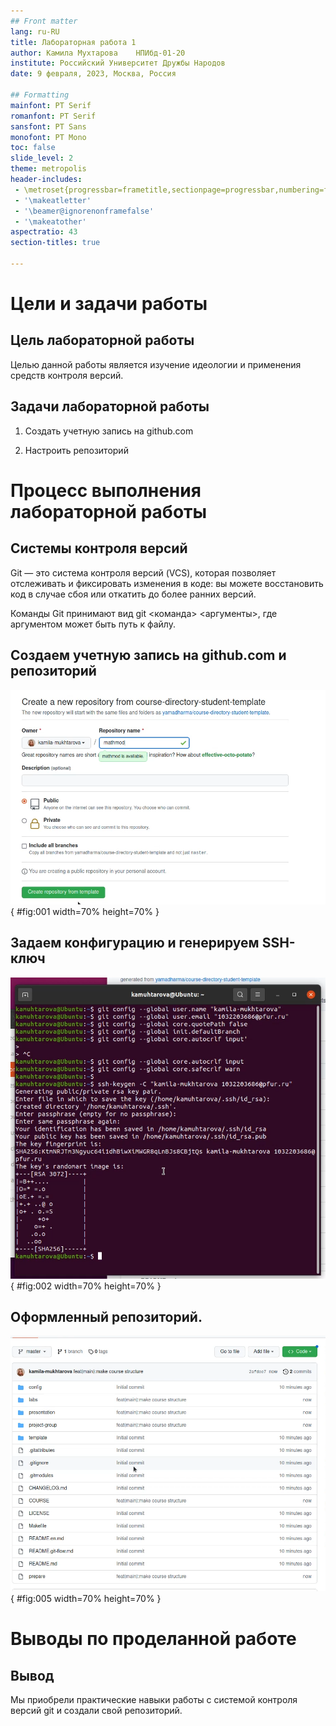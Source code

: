 ```yaml
---
## Front matter
lang: ru-RU
title: Лабораторная работа 1
author: Камила Мухтарова	НПИбд-01-20
institute: Российский Университет Дружбы Народов
date: 9 февраля, 2023, Москва, Россия

## Formatting
mainfont: PT Serif
romanfont: PT Serif
sansfont: PT Sans
monofont: PT Mono
toc: false
slide_level: 2
theme: metropolis
header-includes: 
 - \metroset{progressbar=frametitle,sectionpage=progressbar,numbering=fraction}
 - '\makeatletter'
 - '\beamer@ignorenonframefalse'
 - '\makeatother'
aspectratio: 43
section-titles: true

---
```


# Цели и задачи работы

## Цель лабораторной работы

Целью данной работы является изучение идеологии и применения средств контроля версий.

## Задачи лабораторной работы

1. Создать учетную запись на github.com

2. Настроить репозиторий

# Процесс выполнения лабораторной работы

## Системы контроля версий

Git — это система контроля версий (VCS), которая позволяет отслеживать и фиксировать изменения в коде: 
вы можете восстановить код в случае сбоя или откатить до более ранних версий.

Команды Git принимают вид git <команда> <аргументы>, где аргументом может быть путь к файлу. 

## Создаем учетную запись на github.com и репозиторий

![Создание репозитория](image/01.png){ #fig:001 width=70% height=70% }

## Задаем конфигурацию и генерируем SSH-ключ

![SSH-ключ](image/02.png){ #fig:002 width=70% height=70% }

## Оформленный репозиторий.

![репозиторий](image/06.png){ #fig:005 width=70% height=70% }

# Выводы по проделанной работе

## Вывод

Мы приобрели практические навыки работы с системой контроля версий git и создали свой репозиторий.